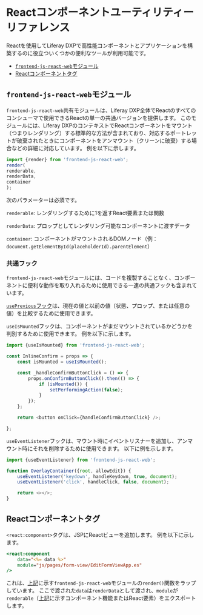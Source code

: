 # Reactコンポーネントユーティリティーリファレンス

Reactを使用してLiferay DXPで高性能コンポーネントとアプリケーションを構築するのに役立ついくつかの便利なツールが利用可能です。

  - [`frontend-js-react-web`モジュール](#frontend-js-react-web-module)
  - [Reactコンポーネントタグ](#react-component-tag)

## `frontend-js-react-web`モジュール

`frontend-js-react-web`共有モジュールは、Liferay DXP全体でReactのすべてのコンシューマで使用できるReactの単一の共通バージョンを提供します。 このモジュールには、Liferay DXPのコンテキストでReactコンポーネントをマウント（つまりレンダリング）する標準的な方法が含まれており、対応するポートレットが破棄されたときにコンポーネントをアンマウント（クリーンに破棄）する場合などの詳細に対応しています。 例を以下に示します。

``` javascript
import {render} from 'frontend-js-react-web';
render(
renderable,
renderData,
container
);
```

次のパラメーターは必須です。

`renderable`: レンダリングするために1を返すReact要素または関数

`renderData`: プロップとしてレンダリング可能なコンポーネントに渡すデータ

`container`: コンポーネントがマウントされるDOMノード（例： `document.getElementById(placeholderId).parentElement`）

### 共通フック

`frontend-js-react-web`モジュールには、コードを複製することなく、コンポーネントに便利な動作を取り入れるために使用できる一連の共通フックも含まれています。

[`usePrevious`フック](https://reactjs.org/docs/hooks-faq.html#how-to-get-the-previous-props-or-state)は、現在の値と以前の値（状態、プロップ、または任意の値）を比較するために使用できます。

`useIsMounted`フックは、コンポーネントがまだマウントされているかどうかを判別するために使用できます。 例を以下に示します。

``` javascript
import {useIsMounted} from 'frontend-js-react-web';

const InlineConfirm = props => {
    const isMounted = useIsMounted();

    const _handleConfirmButtonClick = () => {
        props.onConfirmButtonClick().then(() => {
            if (isMounted()) {
                setPerformingAction(false);
            }
        });
    };

    return <button onClick={handleConfirmButtonClick} />;

};
```

`useEventListener`フックは、マウント時にイベントリスナーを追加し、アンマウント時にそれを削除するために使用できます。 以下に例を示します。

``` javascript
import {useEventListener} from 'frontend-js-react-web';

function OverlayContainer({root, allowEdit}) {
    useEventListener('keydown', handleKeydown, true, document);
    useEventListener('click', handleClick, false, document);

    return <></>;
}
```

## Reactコンポーネントタグ

`<react:component>`タグは、JSPにReactビューを追加します。 例を以下に示します。

``` jsp
<react:component
    data="<%= data %>"
    module="js/pages/form-view/EditFormViewApp.es"
/>
```

これは、[上記](#frontend-js-react-web-module)に示す`frontend-js-react-web`モジュールの`render()`関数をラップしています。 ここで渡された`data`は`renderData`として渡され、`module`が`renderable`（[上記](#frontend-js-react-web-module)に示すコンポーネント機能またはReact要素）をエクスポートします。
